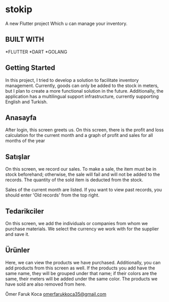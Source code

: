 # stokip

A new Flutter project Which u can manage your inventory.

## BUILT WITH

*FLUTTER
*DART
*GOLANG

## Getting Started

In this project, I tried to develop a solution to facilitate inventory management. Currently, goods can only be added to the stock in meters, but I plan to create a more functional solution in the future. Additionally, the application has a multilingual support infrastructure, currently supporting English and Turkish.

## Anasayfa

After login, this screen greets us. On this screen, there is the profit and loss calculation for the current month and a graph of profit and sales for all months of the year

## Satışlar

On this screen, we record our sales. To make a sale, the item must be in stock beforehand; otherwise, the sale will fail and will not be added to the records. The quantity of the sold item is deducted from the stock.

Sales of the current month are listed. If you want to view past records, you should enter 'Old records' from the top right.

## Tedarikciler

On this screen, we add the individuals or companies from whom we purchase materials. We select the currency we work with for the supplier and save it.

## Ürünler

Here, we can view the products we have purchased. Additionally, you can add products from this screen as well. If the products you add have the same name, they will be grouped under that name; if their colors are the same, their meters will be added under the same color. The products we have sold are also removed from here.

Ömer Faruk Koca
omerfarukkoca35@gmail.com
